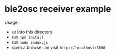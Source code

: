 # ble2osc receiver example

Usage :

* `cd` into this directory
* run `npm install`
* run `node index.js`
* open a browser an visit `http://localhost:3000`
